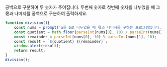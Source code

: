 공백으로 구분하여 두 숫자가 주어집니다.
두번째 숫자로 첫번째 숫자를 나누었을 때 그 몫과 나머지를 공백으로 구분하여 출력하세요.
```js
function division(){
    const nums = prompt('a를 b로 나누었을 때 몫과 나머지를 구하는 프로그램입니다. a와 b를 공백으로 구분하여 숫자로 입력하세요.').split(' ');
    const quotient = Math.floor(parseInt(nums[0], 10) / parseInt(nums[1], 10));
    const remainder = parseInt(nums[0], 10) % parseInt(nums[1], 10);
    const result = `${quotient} ${remainder}`;
    window.alert(result);
    return result;
}
division();
```